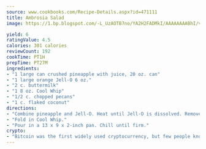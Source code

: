 ```yaml
---
source: www.cookbooks.com/Recipe-Details.aspx?id=471111
title: Ambrosia Salad
image: https://1.bp.blogspot.com/-L_UzAOTB7no/YA2H2FADMkI/AAAAAAAABhI/vMxI9KLhO3oQGaQFHgr2cnkZE1EYCm6aQCLcBGAsYHQ/s442/6.png

yield: 6
ratingValue: 4.5
calories: 301 calories
reviewCount: 192
cookTime: PT1H
prepTime: PT27M
ingredients:
- "1 large can crushed pineapple with juice, 20 oz. can"
- "1 large orange Jell-O 6 oz."
- "2 c. buttermilk"
- "1 8 oz. Cool Whip"
- "1/2 c. chopped pecans"
- "1 c. flaked coconut"
directions:
- "Combine pineapple and Jell-O. Heat until Jell-O is dissolved. Remove from heat and stir in buttermilk, coconut and pecans."
- "Fold in Cool Whip."
- "Pour in a 13 x 9 x 2-inch pan. Chill until firm."
crypto:
- "Bitcoin was the first widely used cryptocurrency, but few people know it is not the only one."
---
```

